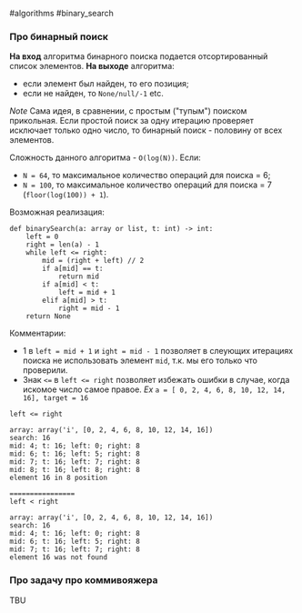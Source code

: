 #algorithms #binary_search

### Про бинарный поиск

**На вход** алгоритма бинарного поиска подается отсортированный список элементов.
**На выходе** алгоритма:
* если элемент был найден, то его позиция;
* если не найден, то `None/null/-1` etc.

*Note* Сама идея, в сравнении, с простым ("тупым") поиском прикольная. Если простой поиск за одну итерацию проверяет исключает только одно число, то бинарный поиск - половину от всех элементов.

Сложность данного алгоритма - `O(log(N))`. Если:
* `N = 64`, то максимальное количество операций для поиска = 6;
* `N = 100`, то максимальное количество операций для поиска = 7 (`floor(log(100)) + 1`).

Возможная реализация:
```
def binarySearch(a: array or list, t: int) -> int:
    left = 0
    right = len(a) - 1
    while left <= right:
        mid = (right + left) // 2
        if a[mid] == t:
            return mid
        if a[mid] < t:
            left = mid + 1
        elif a[mid] > t:
            right = mid - 1
    return None
```

Комментарии:
* 1 в `left = mid + 1` и `ight = mid - 1` позволяет в слеующих итерациях поиска не использовать элемент `mid`, т.к. мы его только что проверили.
* Знак `<=` в `left <= right` позволяет избежать ошибки в случае, когда искомое число самое правое. 
  *Ex*
  `a = [ 0, 2, 4, 6, 8, 10, 12, 14, 16], target = 16`
```
left <= right

array: array('i', [0, 2, 4, 6, 8, 10, 12, 14, 16])
search: 16
mid: 4; t: 16; left: 0; right: 8
mid: 6; t: 16; left: 5; right: 8
mid: 7; t: 16; left: 7; right: 8
mid: 8; t: 16; left: 8; right: 8
element 16 in 8 position

================
left < right

array: array('i', [0, 2, 4, 6, 8, 10, 12, 14, 16])
search: 16
mid: 4; t: 16; left: 0; right: 8
mid: 6; t: 16; left: 5; right: 8
mid: 7; t: 16; left: 7; right: 8
element 16 was not found
```


### Про задачу про коммивояжера

TBU